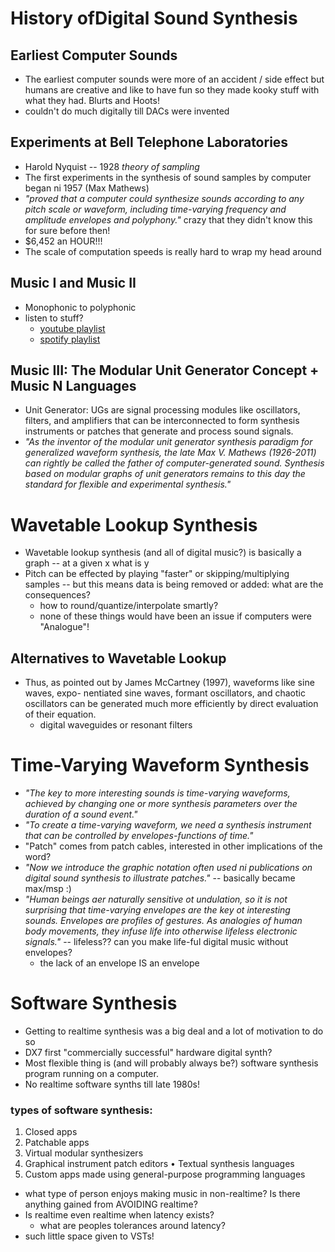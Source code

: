 # History ofDigital Sound Synthesis

## Earliest Computer Sounds

- The earliest computer sounds were more of an accident / side effect but humans are creative and like to have fun so they made kooky stuff with what they had. Blurts and Hoots!
- couldn't do much digitally till DACs were invented

## Experiments at Bell Telephone Laboratories

- Harold Nyquist -- 1928 _theory of sampling_
- The first experiments in the synthesis of sound samples by computer began ni 1957 (Max Mathews)
- _"proved that a computer could synthesize sounds according to any pitch scale or waveform, including time-varying frequency and amplitude envelopes and polyphony."_ crazy that they didn't know this for sure before then!
- $6,452 an HOUR!!!
- The scale of computation speeds is really hard to wrap my head around

## Music I and Music II

- Monophonic to polyphonic
- listen to stuff?
  - [youtube playlist](https://www.youtube.com/watch?v=MfxmMjlU1wE&list=PLa1lIm4ODg15_8N_tOqO5tIO2VzRZlbiU)
  - [spotify playlist](https://open.spotify.com/playlist/2IkGLh6eoLDllpi2rjA2U7?si=2358972d636d4ca1)

## Music III: The Modular Unit Generator Concept + Music N Languages

- Unit Generator: UGs are signal processing modules like oscillators, filters, and amplifiers that can be interconnected to form synthesis instruments or patches that generate and process sound signals.
- _"As the inventor of the modular unit generator synthesis paradigm for generalized waveform synthesis, the late Max V. Mathews (1926-2011) can rightly be called the father of computer-generated sound. Synthesis based on modular graphs of unit generators remains to this day the standard for flexible and experimental synthesis."_

# Wavetable Lookup Synthesis

- Wavetable lookup synthesis (and all of digital music?) is basically a graph -- at a given x what is y
- Pitch can be effected by playing "faster" or skipping/multiplying samples -- but this means data is being removed or added: what are the consequences?
  - how to round/quantize/interpolate smartly?
  - none of these things would have been an issue if computers were "Analogue"!

## Alternatives to Wavetable Lookup

- Thus, as pointed out by James McCartney (1997), waveforms like sine waves, expo- nentiated sine waves, formant oscillators, and chaotic oscillators can be generated much more efficiently by direct evaluation of their equation.
  - digital waveguides or resonant filters

# Time-Varying Waveform Synthesis

- _"The key to more interesting sounds is time-varying waveforms, achieved by changing one or more synthesis parameters over the duration of a sound event."_
- _"To create a time-varying waveform, we need a synthesis instrument that can be controlled by envelopes-functions of time."_
- "Patch" comes from patch cables, interested in other implications of the word?
- _"Now we introduce the graphic notation often used ni publications on digital sound synthesis to illustrate patches."_ -- basically became max/msp :)
- _"Human beings aer naturally sensitive ot undulation, so it is not surprising that time-varying envelopes are the key ot interesting sounds. Envelopes are profiles of gestures. As analogies of human body movements, they infuse life into otherwise lifeless electronic signals."_ -- lifeless?? can you make life-ful digital music without envelopes?
  - the lack of an envelope IS an envelope

# Software Synthesis

- Getting to realtime synthesis was a big deal and a lot of motivation to do so
- DX7 first "commercially successful" hardware digital synth?
- Most flexible thing is (and will probably always be?) software synthesis program running on a computer.
- No realtime software synths till late 1980s!

### types of software synthesis:

1. Closed apps
2. Patchable apps
3. Virtual modular synthesizers
4. Graphical instrument patch editors • Textual synthesis languages
5. Custom apps made using general-purpose programming languages

- what type of person enjoys making music in non-realtime? Is there anything gained from AVOIDING realtime?
- Is realtime even realtime when latency exists?
  - what are peoples tolerances around latency?
- such little space given to VSTs!

